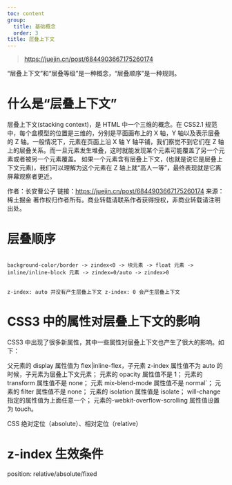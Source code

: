 ```yaml
---
toc: content
group:
  title: 基础概念
  order: 3
title: 层叠上下文
---
```


> https://juejin.cn/post/6844903667175260174

“层叠上下文”和“层叠等级”是一种概念，“层叠顺序”是一种规则。

# 什么是“层叠上下文”

层叠上下文(stacking context)，是 HTML 中一个三维的概念。在 CSS2.1 规范中，每个盒模型的位置是三维的，分别是平面画布上的 X 轴，Y 轴以及表示层叠的 Z 轴。一般情况下，元素在页面上沿 X 轴 Y 轴平铺，我们察觉不到它们在 Z 轴上的层叠关系。而一旦元素发生堆叠，这时就能发现某个元素可能覆盖了另一个元素或者被另一个元素覆盖。
如果一个元素含有层叠上下文，(也就是说它是层叠上下文元素)，我们可以理解为这个元素在 Z 轴上就“高人一等”，最终表现就是它离屏幕观察者更近。

作者：长安曹公子
链接：https://juejin.cn/post/6844903667175260174
来源：稀土掘金
著作权归作者所有。商业转载请联系作者获得授权，非商业转载请注明出处。

# 层叠顺序

<code>
background-color/border -> zindex<0 -> 块元素 -> float 元素 -> inline/inline-block 元素 -> zindex=0/auto -> zindex>0

z-index: auto 并没有产生层叠上下文
z-index: 0 会产生层叠上下文
</code>

# CSS3 中的属性对层叠上下文的影响

CSS3 中出现了很多新属性，其中一些属性对层叠上下文也产生了很大的影响。如下：

父元素的 display 属性值为 flex|inline-flex，子元素 z-index 属性值不为 auto 的时候，子元素为层叠上下文元素；
元素的 opacity 属性值不是 1；
元素的 transform 属性值不是 none；
元素 mix-blend-mode 属性值不是 normal`；
元素的 filter 属性值不是 none；
元素的 isolation 属性值是 isolate；
will-change 指定的属性值为上面任意一个；
元素的-webkit-overflow-scrolling 属性值设置为 touch。

CSS 绝对定位（absolute）、相对定位（relative）

# z-index 生效条件

position: relative/absolute/fixed
